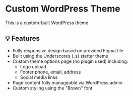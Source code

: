 # Custom WordPress Theme

This is a custom-built WordPress theme

## 💡 Features

- Fully responsive design based on provided Figma file
- Built using the Underscores (_s) starter theme
- Custom theme options page (no plugin used) including:
  - Logo upload
  - Footer phone, email, address
  - Social media links
- Page content fully manageable via WordPress admin
- Custom styling using the "Brown" font
